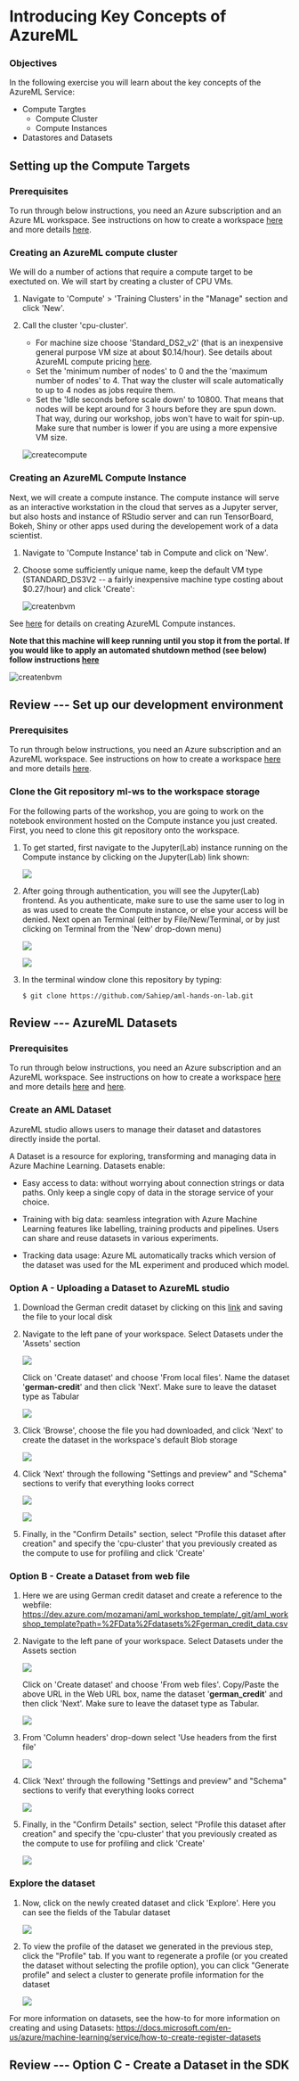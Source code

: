# Introducing Key Concepts of AzureML 

### Objectives

In the following exercise you will learn about the key concepts of the AzureML Service: 
- Compute Targtes
    - Compute Cluster
    - Compute Instances
- Datastores and Datasets

## Setting up the Compute Targets

### Prerequisites

To run through below instructions, you need an Azure subscription and an Azure ML workspace. See instructions on how to create a workspace [here](../0_setup/setup.md) and more details [here](https://docs.microsoft.com/en-us/azure/machine-learning/concept-compute-target).

### Creating an AzureML compute cluster

We will do a number of actions that require a compute target to be exectuted on. We will start by creating a cluster of CPU VMs.

1. Navigate to 'Compute' > 'Training Clusters' in the "Manage" section and click 'New'.

1. Call the cluster 'cpu-cluster'.
    - For machine size choose 'Standard_DS2_v2' (that is an inexpensive general purpose VM size at about $0.14/hour). See details about AzureML compute pricing [here](https://azure.microsoft.com/en-us/pricing/details/machine-learning/).
    - Set the 'minimum number of nodes' to 0 and the  the 'maximum number of nodes' to 4. That way the cluster will scale automatically to up to 4 nodes as jobs require them.
    - Set the 'Idle seconds before scale down' to 10800. That means that nodes will be kept around for 3 hours before they are spun down. That way, during our workshop, jobs won't have to wait for spin-up. Make sure that number is lower if you are using a more expensive VM size.

    ![createcompute](./media/create_cluster.png)

### Creating an AzureML Compute Instance

Next, we will create a compute instance. The compute instance will serve as an interactive workstation in the cloud that serves as a Jupyter server, but also hosts and instance of RStudio server and can run TensorBoard, Bokeh, Shiny or other apps used during the developement work of a data scientist.

1. Navigate to 'Compute Instance' tab in Compute and click on 'New'.

2. Choose some sufficiently unique name, keep the default VM type (STANDARD_DS3V2 -- a fairly inexpensive machine type costing about $0.27/hour) and click 'Create':

   ![createnbvm](./media/create_compute_instance.png)

See [here](https://docs.microsoft.com/en-us/azure/machine-learning/service/how-to-configure-environment#notebookvm) for details on creating AzureML Compute instances.

**Note that this machine will keep running until you stop it from the portal. If you would like to apply an automated shutdown method (see below) follow instructions [here](https://github.com/ruoccofabrizio/azureml-compute-instances-shutdown)**

   ![createnbvm](https://github.com/ruoccofabrizio/azureml-compute-instances-shutdown/raw/master/architecture.PNG)

## Review --- Set up our development environment

### Prerequisites

To run through below instructions, you need an Azure subscription and an AzureML workspace. See instructions on how to create a workspace [here](../0_setup/setup.md) and more details [here](https://docs.microsoft.com/en-us/azure/machine-learning/concept-compute-instance).

### Clone the Git repository ml-ws to the workspace storage

For the following parts of the workshop, you are going to work on the notebook environment hosted on the Compute instance you just created. First, you need to clone this git repository onto the workspace.

1. To get started, first navigate to the Jupyter(Lab) instance running on the Compute instance by clicking on the Jupyter(Lab) link shown:

   ![](./media/computes_view.png)

  2. After going through authentication, you will see the Jupyter(Lab) frontend. As you authenticate, make sure to use the same user to log in as was used to create the Compute instance, or else your access will be denied. Next open an Terminal (either by File/New/Terminal, or by just clicking on Terminal from the 'New' drop-down menu)

     ![](./media/terminal_1.png)

     ![](./media/terminal_2.png)

3. In the terminal window clone this repository by typing:
   ```
   $ git clone https://github.com/Sahiep/aml-hands-on-lab.git
   ```

## Review --- AzureML Datasets

### Prerequisites

To run through below instructions, you need an Azure subscription and an AzureML workspace. See instructions on how to create a workspace [here](../../../0-Setup/README.md) and more details [here](https://docs.microsoft.com/en-us/azure/machine-learning/how-to-create-register-datasets) and [here](https://docs.microsoft.com/en-us/azure/machine-learning/how-to-access-data).

### Create an AML Dataset

AzureML studio allows users to manage their dataset and datastores directly inside the portal.

A Dataset is a resource for exploring, transforming and managing data in Azure Machine Learning. 
Datasets enable:

- Easy access to data: without worrying about connection strings or data paths. Only keep a single copy of data in the storage service of your choice.

- Training with big data: seamless integration with Azure Machine Learning features like labelling, training products and pipelines. Users can share and reuse datasets in various experiments.

- Tracking data usage: Azure ML automatically tracks which version of the dataset was used for the ML experiment and produced which model.

### Option A -  Uploading a Dataset to AzureML studio

1. Download the German credit dataset by clicking on this [link](https://dev.azure.com/mozamani/aml_workshop_template/_git/aml_workshop_template?path=%2FData%2Fdatasets%2Fgerman_credit_data.csv) and saving the file to your local disk

2. Navigate to the left pane of your workspace. Select Datasets under the 'Assets' section

   ![](./media/datasets.png)

    Click on 'Create dataset' and choose 'From local files'. Name the dataset '**german-credit**' and then click 'Next'. Make sure to leave the dataset type as Tabular

    ![](./media/from_local_files.png)

3. Click 'Browse', choose the file you had downloaded, and click 'Next' to create the dataset in the workspace's default Blob storage

   ![](./media/upload.png)

4. Click 'Next' through the following "Settings and preview" and "Schema" sections to verify that everything looks correct

   ![](./media/header.png)

   ![](./media/schema.png)

5. Finally, in the "Confirm Details" section, select "Profile this dataset after creation" and specify the 'cpu-cluster' that you previously created as the compute to use for profiling and click 'Create'

### Option B - Create a Dataset from web file

1. Here we are using German credit dataset and create a reference to the webfile:
   https://dev.azure.com/mozamani/aml_workshop_template/_git/aml_workshop_template?path=%2FData%2Fdatasets%2Fgerman_credit_data.csv

2. Navigate to the left pane of your workspace. Select Datasets under the Assets section

   ![](./media/datasets.png)

   Click on 'Create dataset' and choose 'From web files'. Copy/Paste the above URL in the Web URL box, name the dataset '**german_credit**' and then click 'Next'. Make sure to leave the dataset type as Tabular.

   ![](./media/from_web_files.png)

3. From 'Column headers' drop-down select 'Use headers from the first file'

   ![](./media/headers.png)

4. Click 'Next' through the following "Settings and preview" and "Schema" sections to verify that everything looks correct

    ![](./media/schemas.png)

5. Finally, in the "Confirm Details" section, select "Profile this dataset after creation" and specify the 'cpu-cluster' that you previously created as the compute to use for profiling and click 'Create'

    ![](./media/confirm.png)

### Explore the dataset

1. Now, click on the newly created dataset and click 'Explore'. Here you can see the fields of the Tabular dataset

    ![](./media/dataset_explore.png)

2. To view the profile of the dataset we generated in the previous step, click the "Profile" tab. If you want to regenerate a profile (or you created the dataset without selecting the profile option), you can  click "Generate profile" and select a cluster to generate profile information for the dataset

    ![](./media/view_profile.png)

For more information on datasets, see the how-to for more information on creating and using Datasets: https://docs.microsoft.com/en-us/azure/machine-learning/service/how-to-create-register-datasets

## Review --- Option C - Create a Dataset in the SDK

